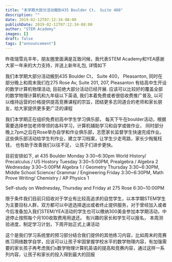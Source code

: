 ```yaml
---
title: "本学期大部分活动搬到435 Boulder Ct， Suite 400"
description: ""
date: 2019-02-12T07:12:34-08:00
publishDate: 2019-02-12T07:12:34-08:00
author: "STEM Academy"
images: []
draft: false
tags: ["announcement"]
---
```


昨夜瑞雪兆丰年，朋友圈里面满是互致问候，我代表STEM Academy和YEA感谢大家一年来的大力支持，并送上新年礼包, 详情如下


我们本学期大部分活动搬到435 Boulder Ct， Suite 400， Pleasanton, 同时在部分晚上和周末我们在275 Rose Av, Suite 201, 207, Pleasanton 有给高中生开设的数学计算机物理活动, 目前绝大部分活动已经开展. 应该可以比较好的覆盖全部的数学物理计算机和九年级以下英语, 我们本着免费或者很低收费推广普及, 以可以维持运营的价格提供提高竞赛课程的宗旨，团结更多志同道合的老师和家长朋友，给大家提供更多更广泛的课程


我们本学期正在组织免费初高中学生学习俱乐部， 每天下午在boulder活动，根据需要选择参加老师带领的各科学习，计算机辅助学习和自学或做作业， 同时部分晚上7pm之后在Rose举办自学和作业俱乐部，志愿家长监督学生快速完成作业。 这些俱乐部活动给学生判作业，建立学习档案，让学生少走弯路，家长少掏冤枉钱， 也有助于改善我们以往不足， 让孩子们进步更快。


目前安排如下, at 435 Boulder
Monday  3:30~6:30pm  World History/ Precalculus / US Hostory
Tuesday 3:30~5:00PM, Prealgebra / Algebra 2
Wednesday 3:30~5:00PM  Algebra 1 / Geometry
Thursday  3:30~6:30PM, Middle School Science/ Grammar / Engineering
Friday 3:30~6:30PM, Math Prove Writing/ Chemistry / AP Physics 1 


Self-study on Wednesday, Thursday and Friday  at 275 Rose  6:30~10:00PM


限于条件我们目前只招收对于学业有比较高追求的自觉学生，以本学期STEM学生为主要目标人群，双方都可以中途选择退出或者终止提供服务，对于曾经加入或者今后准备加入我们STEM/YEA活动的学生也可以缴纳300美金参加本学期活动，中途停止按照每个月100收取费用用退还。 有兴趣的家长和学生可以报名， 本周测验进度，制定学习计划，下周开始正式上课活动


这个是我们学习系统里的预习部分结合我们提供的其他练习内容，比如周末的竞赛练习网络数学自学，应该可以让孩子牢固掌握学校水平的数学物理内容，有加强需要的家长孩子再考虑我们s数学物理计算机英语的提高和竞赛内容，通过这样一系列内容，让孩子和家长的投入得到最大的回报


